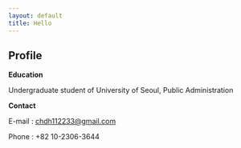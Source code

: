 ```yaml
---
layout: default
title: Hello
---
```



## Profile

**Education**

Undergraduate student of University of Seoul, Public Administration

**Contact**

E-mail : chdh112233@gmail.com

Phone : +82 10-2306-3644
